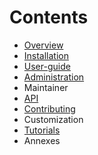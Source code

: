 # Contents

* [Overview](overview/index.md)
* [Installation](install-guide/index.md)
* [User-guide](user-guide/index.md)
* [Administration](administor-guide/index.md)
* Maintainer
* [API](api/index.md)
* [Contributing](contributing/index.md)
* Customization
* [Tutorials](tutorials.index.md)
* Annexes
